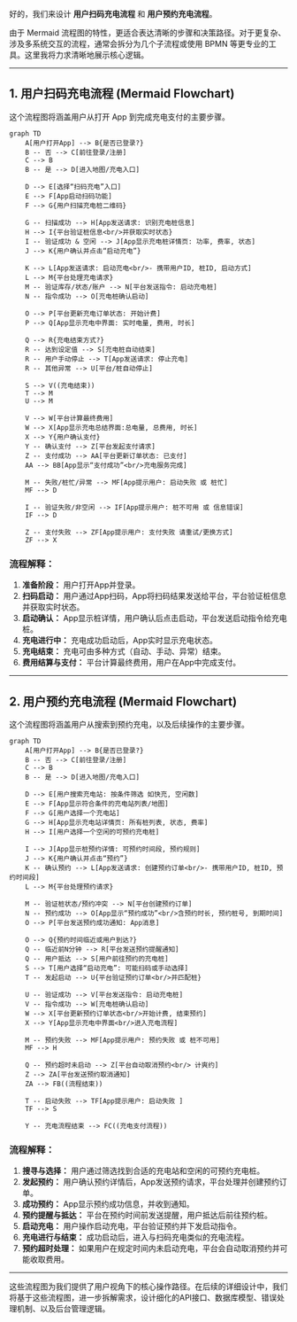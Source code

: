 好的，我们来设计 **用户扫码充电流程** 和 **用户预约充电流程**。

由于 Mermaid 流程图的特性，更适合表达清晰的步骤和决策路径。对于更复杂、涉及多系统交互的流程，通常会拆分为几个子流程或使用 BPMN 等更专业的工具。这里我将力求清晰地展示核心逻辑。

---

## 1. 用户扫码充电流程 (Mermaid Flowchart)

这个流程图将涵盖用户从打开 App 到完成充电支付的主要步骤。

```mermaid
graph TD
    A[用户打开App] --> B{是否已登录?}
    B -- 否 --> C[前往登录/注册]
    C --> B
    B -- 是 --> D[进入地图/充电入口]

    D --> E[选择“扫码充电”入口]
    E --> F[App启动扫码功能]
    F --> G{用户扫描充电桩二维码}

    G -- 扫描成功 --> H[App发送请求: 识别充电桩信息]
    H --> I{平台验证桩信息<br/>并获取实时状态}
    I -- 验证成功 & 空闲 --> J[App显示充电桩详情页: 功率, 费率, 状态]
    J --> K{用户确认并点击“启动充电”}

    K --> L[App发送请求: 启动充电<br/>- 携带用户ID, 桩ID, 启动方式]
    L --> M{平台处理充电请求}
    M -- 验证库存/状态/账户 --> N[平台发送指令: 启动充电桩]
    N -- 指令成功 --> O[充电桩确认启动]

    O --> P[平台更新充电订单状态: 开始计费]
    P --> Q[App显示充电中界面: 实时电量, 费用, 时长]

    Q --> R{充电结束方式?}
    R -- 达到设定值 --> S[充电桩自动结束]
    R -- 用户手动停止 --> T[App发送请求: 停止充电]
    R -- 其他异常 --> U[平台/桩自动停止]

    S --> V((充电结束))
    T --> M
    U --> M

    V --> W[平台计算最终费用]
    W --> X[App显示充电总结界面:总电量, 总费用, 时长]
    X --> Y{用户确认支付}
    Y -- 确认支付 --> Z[平台发起支付请求]
    Z -- 支付成功 --> AA[平台更新订单状态: 已支付]
    AA --> BB[App显示“支付成功”<br/>充电服务完成]

    M -- 失败/桩忙/异常 --> MF[App提示用户: 启动失败 或 桩忙]
    MF --> D

    I -- 验证失败/非空闲 --> IF[App提示用户: 桩不可用 或 信息错误]
    IF --> D

    Z -- 支付失败 --> ZF[App提示用户: 支付失败 请重试/更换方式]
    ZF --> X

```

### 流程解释：
1.  **准备阶段：** 用户打开App并登录。
2.  **扫码启动：** 用户通过App扫码，App将扫码结果发送给平台，平台验证桩信息并获取实时状态。
3.  **启动确认：** App显示桩详情，用户确认后点击启动，平台发送启动指令给充电桩。
4.  **充电进行中：** 充电成功启动后，App实时显示充电状态。
5.  **充电结束：** 充电可由多种方式（自动、手动、异常）结束。
6.  **费用结算与支付：** 平台计算最终费用，用户在App中完成支付。

---

## 2. 用户预约充电流程 (Mermaid Flowchart)

这个流程图将涵盖用户从搜索到预约充电，以及后续操作的主要步骤。

```mermaid
graph TD
    A[用户打开App] --> B{是否已登录?}
    B -- 否 --> C[前往登录/注册]
    C --> B
    B -- 是 --> D[进入地图/充电入口]
 
    D --> E[用户搜索充电站: 按条件筛选 如快充, 空闲数]
    E --> F[App显示符合条件的充电站列表/地图]
    F --> G[用户选择一个充电站]
    G --> H[App显示充电站详情页: 所有桩列表, 状态, 费率]
    H --> I[用户选择一个空闲的可预约充电桩]
 
    I --> J[App显示桩预约详情: 可预约时间段, 预约规则]
    J --> K{用户确认并点击“预约”}
    K -- 确认预约 --> L[App发送请求: 创建预约订单<br/>- 携带用户ID, 桩ID, 预约时间段]
    L --> M{平台处理预约请求}
 
    M -- 验证桩状态/预约冲突 --> N[平台创建预约订单]
    N -- 预约成功 --> O[App显示“预约成功”<br/>含预约时长, 预约桩号, 到期时间]
    O --> P[平台发送预约成功通知: App消息]
 
    O --> Q{预约时间临近或用户到达?}
    Q -- 临近前N分钟 --> R[平台发送预约提醒通知]
    Q -- 用户抵达 --> S[用户前往预约的充电桩]
    S --> T[用户选择“启动充电”: 可能扫码或手动选择]
    T -- 发起启动 --> U{平台验证预约订单<br/>并匹配桩}
 
    U -- 验证成功 --> V[平台发送指令: 启动充电桩]
    V -- 指令成功 --> W[充电桩确认启动]
    W --> X[平台更新预约订单状态<br/>开始计费, 结束预约]
    X --> Y[App显示充电中界面<br/>进入充电流程]
 
    M -- 预约失败 --> MF[App提示用户: 预约失败 或 桩不可用]
    MF --> H
 
    Q -- 预约超时未启动 --> Z[平台自动取消预约<br/> 计爽约]
    Z --> ZA[平台发送预约取消通知]
    ZA --> FB((流程结束))
 
    T -- 启动失败 --> TF[App提示用户: 启动失败 ]
    TF --> S
 
    Y -- 充电流程结束 --> FC((充电支付流程))
```

### 流程解释：
1.  **搜寻与选择：** 用户通过筛选找到合适的充电站和空闲的可预约充电桩。
2.  **发起预约：** 用户确认预约详情后，App发送预约请求，平台处理并创建预约订单。
3.  **成功预约：** App显示预约成功信息，并收到通知。
4.  **预约提醒与抵达：** 平台在预约时间前发送提醒，用户抵达后前往预约桩。
5.  **启动充电：** 用户操作启动充电，平台验证预约并下发启动指令。
6.  **充电进行与结束：** 成功启动后，进入与扫码充电类似的充电流程。
7.  **预约超时处理：** 如果用户在规定时间内未启动充电，平台会自动取消预约并可能收取费用。

---

这些流程图为我们提供了用户视角下的核心操作路径。在后续的详细设计中，我们将基于这些流程图，进一步拆解需求，设计细化的API接口、数据库模型、错误处理机制、以及后台管理逻辑。